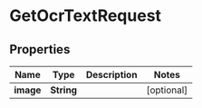 

# GetOcrTextRequest


## Properties

| Name | Type | Description | Notes |
|------------ | ------------- | ------------- | -------------|
|**image** | **String** |  |  [optional] |



